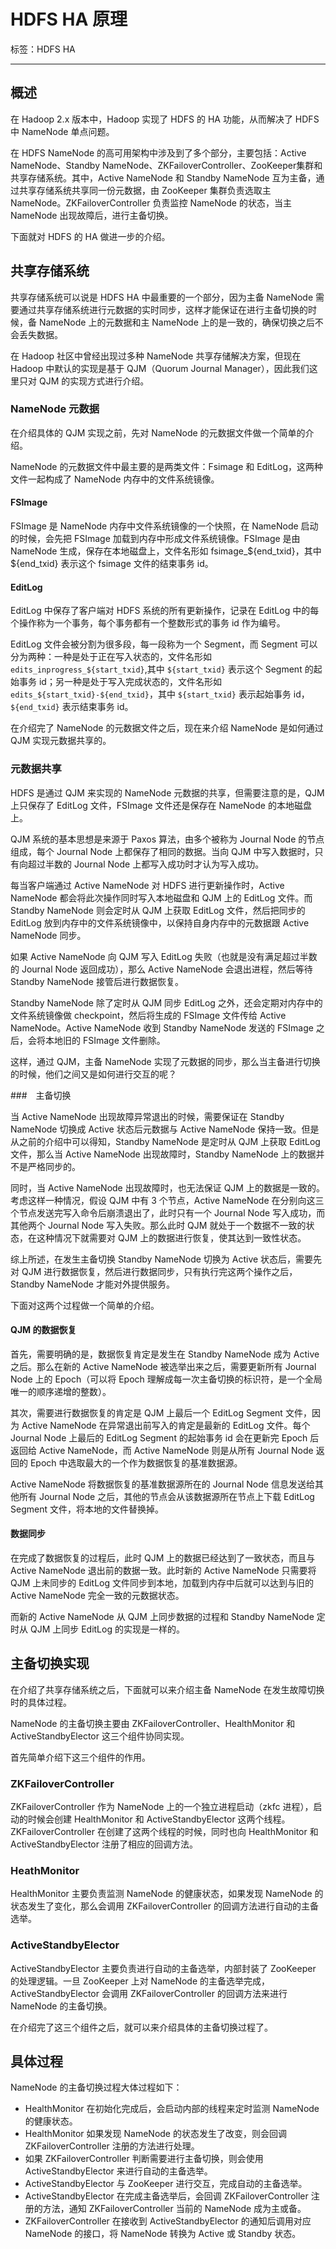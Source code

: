 # HDFS HA 原理

标签：HDFS HA

---

## 概述

在 Hadoop 2.x 版本中，Hadoop 实现了 HDFS 的 HA 功能，从而解决了 HDFS 中 NameNode 单点问题。

在 HDFS NameNode 的高可用架构中涉及到了多个部分，主要包括：Active NameNode、Standby NameNode、ZKFailoverController、ZooKeeper集群和共享存储系统。其中，Active NameNode 和 Standby NameNode 互为主备，通过共享存储系统共享同一份元数据，由 ZooKeeper 集群负责选取主 NameNode。ZKFailoverController 负责监控 NameNode 的状态，当主 NameNode 出现故障后，进行主备切换。

下面就对 HDFS 的 HA 做进一步的介绍。

## 共享存储系统

共享存储系统可以说是 HDFS HA 中最重要的一个部分，因为主备 NameNode 需要通过共享存储系统进行元数据的实时同步，这样才能保证在进行主备切换的时候，备 NameNode 上的元数据和主 NameNode 上的是一致的，确保切换之后不会丢失数据。

在 Hadoop 社区中曾经出现过多种 NameNode 共享存储解决方案，但现在 Hadoop 中默认的实现是基于 QJM（Quorum Journal Manager），因此我们这里只对 QJM 的实现方式进行介绍。

### NameNode 元数据

在介绍具体的 QJM 实现之前，先对 NameNode 的元数据文件做一个简单的介绍。

NameNode 的元数据文件中最主要的是两类文件：Fsimage 和 EditLog，这两种文件一起构成了 NameNode 内存中的文件系统镜像。

#### FSImage

FSImage 是 NameNode 内存中文件系统镜像的一个快照，在 NameNode 启动的时候，会先把 FSImage 加载到内存中形成文件系统镜像。FSImage 是由 NameNode 生成，保存在本地磁盘上，文件名形如 fsimage_${end_txid}，其中 ${end_txid} 表示这个 fsimage 文件的结束事务 id。

#### EditLog

EditLog 中保存了客户端对 HDFS 系统的所有更新操作，记录在 EditLog 中的每个操作称为一个事务，每个事务都有一个整数形式的事务 id 作为编号。

EditLog 文件会被分割为很多段，每一段称为一个 Segment，而 Segment 可以分为两种：一种是处于正在写入状态的，文件名形如 `edits_inprogress_${start_txid}`,其中 `${start_txid}` 表示这个 Segment 的起始事务 id；另一种是处于写入完成状态的，文件名形如 `edits_${start_txid}-${end_txid}`，其中 `${start_txid}` 表示起始事务 id，`${end_txid}` 表示结束事务 id。

在介绍完了 NameNode 的元数据文件之后，现在来介绍 NameNode 是如何通过 QJM 实现元数据共享的。

### 元数据共享

HDFS 是通过 QJM 来实现的 NameNode 元数据的共享，但需要注意的是，QJM 上只保存了 EditLog 文件，FSImage 文件还是保存在 NameNode 的本地磁盘上。

QJM 系统的基本思想是来源于 Paxos 算法，由多个被称为 Journal Node 的节点组成，每个 Journal Node 上都保存了相同的数据。当向 QJM 中写入数据时，只有向超过半数的 Journal Node 上都写入成功时才认为写入成功。

每当客户端通过 Active NameNode 对 HDFS 进行更新操作时，Active NameNode 都会将此次操作同时写入本地磁盘和 QJM 上的 EditLog 文件。而 Standby NameNode 则会定时从 QJM 上获取 EditLog 文件，然后把同步的 EditLog 放到内存中的文件系统镜像中，以保持自身内存中的元数据跟 Active NameNode 同步。

如果 Active NameNode 向 QJM 写入 EditLog 失败（也就是没有满足超过半数的 Journal Node 返回成功），那么 Active NameNode 会退出进程，然后等待 Standby NameNode 接管后进行数据恢复。

Standby NameNode 除了定时从 QJM 同步 EditLog 之外，还会定期对内存中的文件系统镜像做 checkpoint，然后将生成的 FSImage 文件传给 Active NameNode。Active NameNode 收到 Standby NameNode 发送的 FSImage 之后，会将本地旧的 FSImage 文件删除。

这样，通过 QJM，主备 NameNode 实现了元数据的同步，那么当主备进行切换的时候，他们之间又是如何进行交互的呢？

###　主备切换

当 Active NameNode 出现故障异常退出的时候，需要保证在 Standby NameNode 切换成 Active 状态后元数据与 Active NameNode 保持一致。但是从之前的介绍中可以得知，Standby NameNode 是定时从 QJM 上获取 EditLog 文件，那么当 Active NameNode 出现故障时，Standby NameNode 上的数据并不是严格同步的。

同时，当 Active NameNode 出现故障时，也无法保证 QJM 上的数据是一致的。考虑这样一种情况，假设 QJM 中有 3 个节点，Active NameNode 在分别向这三个节点发送完写入命令后崩溃退出了，此时只有一个 Journal Node 写入成功，而其他两个 Journal Node 写入失败。那么此时 QJM 就处于一个数据不一致的状态，在这种情况下就需要对 QJM 上的数据进行恢复，使其达到一致性状态。

综上所述，在发生主备切换 Standby NameNode 切换为 Active 状态后，需要先对 QJM 进行数据恢复，然后进行数据同步，只有执行完这两个操作之后，Standby NameNode 才能对外提供服务。

下面对这两个过程做一个简单的介绍。

#### QJM 的数据恢复

首先，需要明确的是，数据恢复肯定是发生在 Standby NameNode 成为 Active 之后。那么在新的 Active NameNode 被选举出来之后，需要更新所有 Journal Node 上的 Epoch（可以将 Epoch 理解成每一次主备切换的标识符，是一个全局唯一的顺序递增的整数）。

其次，需要进行数据恢复的肯定是 QJM 上最后一个 EditLog Segment 文件，因为 Active NameNode 在异常退出前写入的肯定是最新的 EditLog 文件。每个 Journal Node 上最后的 EditLog Segment 的起始事务 id 会在更新完 Epoch 后返回给 Active NameNode，而 Active NameNode 则是从所有 Journal Node 返回的 Epoch 中选取最大的一个作为数据恢复的基准数据源。

Active NameNode 将数据恢复的基准数据源所在的 Journal Node 信息发送给其他所有 Journal Node 之后，其他的节点会从该数据源所在节点上下载 EditLog Segment 文件，将本地的文件替换掉。

#### 数据同步

在完成了数据恢复的过程后，此时 QJM 上的数据已经达到了一致状态，而且与 Active NameNode 退出前的数据一致。此时新的 Active NameNode 只需要将 QJM 上未同步的 EditLog 文件同步到本地，加载到内存中后就可以达到与旧的 Active NameNode 完全一致的元数据状态。

而新的 Active NameNode 从 QJM 上同步数据的过程和 Standby NameNode 定时从 QJM 上同步 EditLog 的实现是一样的。

## 主备切换实现

在介绍了共享存储系统之后，下面就可以来介绍主备 NameNode 在发生故障切换时的具体过程。

NameNode 的主备切换主要由 ZKFailoverController、HealthMonitor 和 ActiveStandbyElector 这三个组件协同实现。

首先简单介绍下这三个组件的作用。

### ZKFailoverController

ZKFailoverController 作为 NameNode 上的一个独立进程启动（zkfc 进程），启动的时候会创建 HealthMonitor 和 ActiveStandbyElector 这两个线程。ZKFailoverController 在创建了这两个线程的时候，同时也向 HealthMonitor 和 ActiveStandbyElector 注册了相应的回调方法。

### HeathMonitor

HealthMonitor 主要负责监测 NameNode 的健康状态，如果发现 NameNode 的状态发生了变化，那么会调用 ZKFailoverController 的回调方法进行自动的主备选举。

### ActiveStandbyElector

ActiveStandbyElector 主要负责进行自动的主备选举，内部封装了 ZooKeeper 的处理逻辑。一旦 ZooKeeper 上对 NameNode 的主备选举完成，ActiveStandbyElector 会调用 ZKFailoverController 的回调方法来进行 NameNode 的主备切换。

在介绍完了这三个组件之后，就可以来介绍具体的主备切换过程了。

## 具体过程

NameNode 的主备切换过程大体过程如下：
- HealthMonitor 在初始化完成后，会启动内部的线程来定时监测 NameNode 的健康状态。
- HealthMonitor 如果发现 NameNode 的状态发生了改变，则会回调 ZKFailoverController 注册的方法进行处理。
- 如果 ZKFailoverController 判断需要进行主备切换，则会使用 ActiveStandbyElector 来进行自动的主备选举。
- ActiveStandbyElector 与 ZooKeeper 进行交互，完成自动的主备选举。
- ActiveStandbyElector 在完成主备选举后，会回调 ZKFailoverController 注册的方法，通知 ZKFailoverController 当前的 NameNode 成为主或备。
- ZKFailoverController 在接收到 ActiveStandbyElector 的通知后调用对应 NameNode 的接口，将 NameNode 转换为 Active 或 Standby 状态。